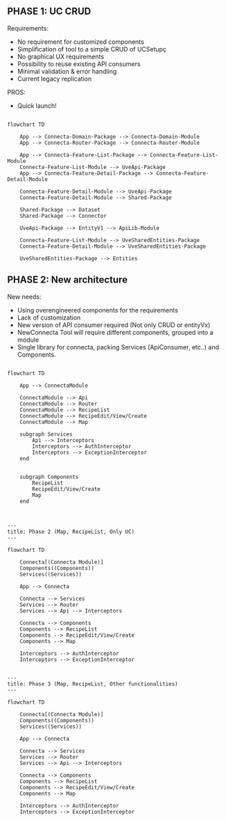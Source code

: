 ## PHASE 1: UC CRUD

Requirements:
- No requirement for customized components
- Simplification of tool to a simple CRUD of UCSetupç
- No graphical UX requirements
- Possibility to reuse existing API consumers
- Minimal validation & error handling
- Current legacy replication

PROS:
- Quick launch!

```mermaid

flowchart TD

    App --> Connecta-Domain-Package --> Connecta-Domain-Module
    App --> Connecta-Router-Package --> Connecta-Router-Module
    
    App --> Connecta-Feature-List-Package --> Connecta-Feature-List-Module
    Connecta-Feature-List-Module --> UveApi-Package 
    App --> Connecta-Feature-Detail-Package --> Connecta-Feature-Detail-Module
    
    Connecta-Feature-Detail-Module --> UveApi-Package 
    Connecta-Feature-Detail-Module --> Shared-Package

    Shared-Package --> Dataset
    Shared-Package --> Connector

    UveApi-Package --> EntityV1 --> ApiLib-Module

    Connecta-Feature-List-Module --> UveSharedEntities-Package 
    Connecta-Feature-Detail-Module --> UveSharedEntities-Package 
    
    UveSharedEntities-Package --> Entities

```
## PHASE 2: New architecture

New needs:
- Using overengineered components for the requirements
- Lack of customization
- New version of API consumer required (Not only CRUD or entityVx)
- NewConnecta Tool will require different components, grouped into a module
- Single library for connecta, packing Services (ApiConsumer, etc..) and Components. 

```mermaid

flowchart TD

    App --> ConnectaModule

    ConnectaModule --> Api
    ConnectaModule --> Router
    ConnectaModule --> RecipeList
    ConnectaModule --> RecipeEdit/View/Create
    ConnectaModule --> Map

    subgraph Services
        Api --> Interceptors
        Interceptors --> AuthInterceptor
        Interceptors --> ExceptionInterceptor
    end

    
    subgraph Components
        RecipeList
        RecipeEdit/View/Create
        Map
    end
    

```




```mermaid

---
title: Phase 2 (Map, RecipeList, Only UC)
---

flowchart TD

    Connecta[(Connecta Module)]
    Components((Components))
    Services((Services))

    App --> Connecta

    Connecta --> Services
    Services --> Router
    Services --> Api --> Interceptors
    
    Connecta --> Components
    Components --> RecipeList
    Components --> RecipeEdit/View/Create
    Components --> Map
    
    Interceptors --> AuthInterceptor
    Interceptors --> ExceptionInterceptor

```

```mermaid

---
title: Phase 3 (Map, RecipeList, Other functionalities)
---

flowchart TD

    Connecta[(Connecta Module)]
    Components((Components))
    Services((Services))

    App --> Connecta

    Connecta --> Services
    Services --> Router
    Services --> Api --> Interceptors
    
    Connecta --> Components
    Components --> RecipeList
    Components --> RecipeEdit/View/Create
    Components --> Map
    
    Interceptors --> AuthInterceptor
    Interceptors --> ExceptionInterceptor

```

